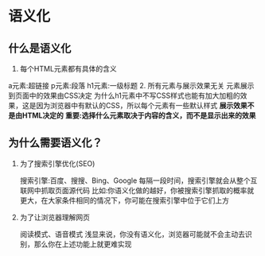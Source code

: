 # 语义化

## 什么是语义化
1. 每个HTML元素都有具体的含义

a元素:超链接
p元素:段落
h1元素:一级标题
2. 所有元素与展示效果无关
元素展示到页面中的效果由CSS决定
为什么h1元素中不写CSS样式也能有加大加粗的效果，这是因为浏览器中有默认的CSS，所以每个元素有一些默认样式
**展示效果不是由HTML决定的**
**重要:选择什么元素取决于内容的含义，而不是显示出来的效果**

##  为什么需要语义化？
1. 为了搜索引擎优化(SEO)

    搜索引擎:百度、搜搜、Bing、Google
    每隔一段时间，搜索引擎就会从整个互联网中抓取页面源代码
    比如:你语义化做的越好，你被搜索引擎抓取的概率就更大，在大家条件相同的情况下，你可能在搜索引擎中位于它们上方
2. 为了让浏览器理解网页

    阅读模式、语音模式
    浅显来说，你没有语义化，浏览器可能就不会主动去识别，那么你在上述功能上就更难实现